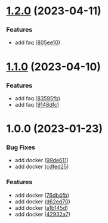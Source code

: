 # [1.2.0](https://github.com/horlahlekhon/carpadi-website/compare/v1.1.0...v1.2.0) (2023-04-11)


### Features

* add faq ([805ee10](https://github.com/horlahlekhon/carpadi-website/commit/805ee10e2802ce7874d99134124a5df66a5f30bc))

# [1.1.0](https://github.com/horlahlekhon/carpadi-website/compare/v1.0.0...v1.1.0) (2023-04-10)


### Features

* add faq ([83595fb](https://github.com/horlahlekhon/carpadi-website/commit/83595fb7526b385968df80efa84e5699f9277bd7))
* add faq ([9148dfc](https://github.com/horlahlekhon/carpadi-website/commit/9148dfcb62b08b0d6d02d89cb9569cb1a102ac69))

# 1.0.0 (2023-01-23)


### Bug Fixes

* add docker ([99de611](https://github.com/horlahlekhon/carpadi-website/commit/99de61198fdd7fb0ca4f05d77c410322b44f4f08))
* add docker ([cdfed25](https://github.com/horlahlekhon/carpadi-website/commit/cdfed2543f3bb70ce0bf9d8bff1b604dbf8ba4e7))


### Features

* add docker ([76db4fb](https://github.com/horlahlekhon/carpadi-website/commit/76db4fbd89b9277cdb4b0b4b40b7ba39eebfc87d))
* add docker ([d62ed70](https://github.com/horlahlekhon/carpadi-website/commit/d62ed706de362c8e75c2c9fcf360cb2a08e941b4))
* add docker ([a1b145d](https://github.com/horlahlekhon/carpadi-website/commit/a1b145d4abad641de435222f3e81303369ca260d))
* add docker ([42932a7](https://github.com/horlahlekhon/carpadi-website/commit/42932a76f382dd7f82958114e16b3f561b2616e0))
